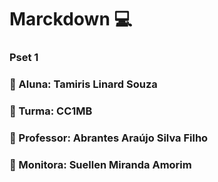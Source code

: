 # Marckdown 💻

### Pset 1

### 🔸 Aluna: Tamiris Linard Souza
### 🔸 Turma: CC1MB
### 🔸 Professor: Abrantes Araújo Silva Filho
### 🔸 Monitora: Suellen Miranda Amorim
